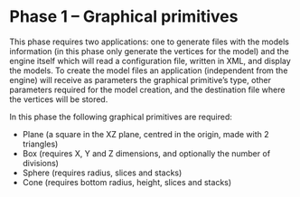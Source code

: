# Phase 1 – Graphical primitives
This phase requires two applications: one to generate files with the models information (in this phase only generate the vertices for the model) and the engine itself which will read a configuration file, written in XML, and display the models. To create the model files an application (independent from the engine) will receive as parameters the graphical primitive’s type, other parameters required for the model creation, and the destination file where the vertices will be stored.

In this phase the following graphical primitives are required:
* Plane (a square in the XZ plane, centred in the origin, made with 2 triangles)
* Box (requires X, Y and Z dimensions, and optionally the number of divisions)
* Sphere (requires radius, slices and stacks)
* Cone (requires bottom radius, height, slices and stacks)